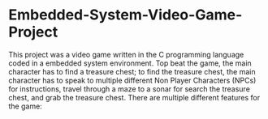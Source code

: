 # Embedded-System-Video-Game-Project
This project was a video game written in the C programming language coded in a embedded system environment. Top beat the game, the main character has to find a treasure chest; to find the treasure chest,  the main character has to speak to multiple different Non Player Characters (NPCs) for instructions, travel through a maze to a sonar for search the treasure chest, and grab the treasure chest. There are multiple different features for the game:
